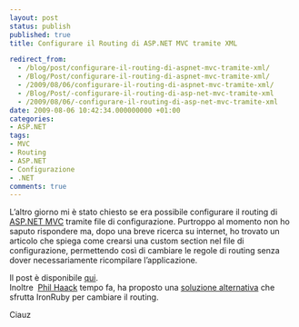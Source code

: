 ```yaml
---
layout: post
status: publish
published: true
title: Configurare il Routing di ASP.NET MVC tramite XML

redirect_from: 
  - /blog/post/configurare-il-routing-di-aspnet-mvc-tramite-xml/
  - /Blog/Post/configurare-il-routing-di-aspnet-mvc-tramite-xml/
  - /2009/08/06/configurare-il-routing-di-aspnet-mvc-tramite-xml/
  - /Blog/Post/-configurare-il-routing-di-asp-net-mvc-tramite-xml
  - /2009/08/06/-configurare-il-routing-di-asp-net-mvc-tramite-xml
date: 2009-08-06 10:42:34.000000000 +01:00
categories:
- ASP.NET
tags:
- MVC
- Routing
- ASP.NET
- Configurazione
- .NET
comments: true
---
```

<p>
	L&rsquo;altro giorno mi &egrave; stato chiesto se era possibile configurare il routing di <a href="http://www.asp.net/mvc" rel="nofollow" target="_blank">ASP.NET MVC</a> tramite file di configurazione. Purtroppo al momento non ho saputo rispondere ma, dopo una breve ricerca su internet, ho trovato un articolo che spiega come crearsi una custom section nel file di configurazione, permettendo cos&igrave; di cambiare le regole di routing senza dover necessariamente ricompilare l&rsquo;applicazione.</p>
<p>
	Il post &egrave; disponibile <a href="http://mnour.blogspot.com/2008/11/mvc-routing-using-custom-configuration.html" rel="nofollow" target="_blank" title="MVC routing using custom configuration">qui</a>. <br />
	Inoltre&nbsp; <a href="http://haacked.com/" rel="nofollow" target="_blank">Phil Haack</a> tempo fa, ha proposto una <a href="http://haacked.com/archive/2008/04/22/defining-asp.net-mvc-routes-and-views-in-ironruby.aspx" rel="nofollow" target="_blank" title="Defining asp.net mvc routes and views in ironruby">soluzione alternativa</a> che sfrutta IronRuby per cambiare il routing.</p>
<p>
	Ciauz</p>
